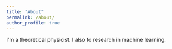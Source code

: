 ```yaml
---
title: "About"
permalink: /about/
author_profile: true 
---
```


I'm a theoretical physicist. I also fo research in machine learning.
